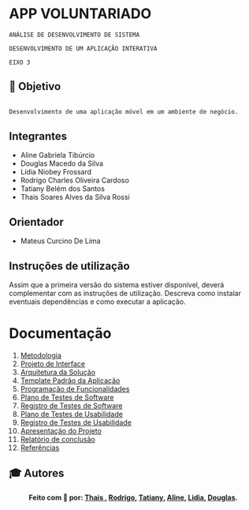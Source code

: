 # APP VOLUNTARIADO 

`ANÁLISE DE DESENVOLVIMENTO DE SISTEMA`

`DESENVOLVIMENTO DE UM APLICAÇÃO INTERATIVA`

`EIXO 3`

## 🎯 Objetivo

```bash

Desenvolvimento de uma aplicação móvel em um ambiente de negócio.

```

## Integrantes

* Aline Gabriela Tibúrcio
* Douglas Macedo da Silva
* Lídia Niobey Frossard
* Rodrigo Charles Oliveira Cardoso
* Tatiany Belém dos Santos
* Thais Soares Alves da Silva Rossi

## Orientador

* Mateus Curcino De Lima

## Instruções de utilização

Assim que a primeira versão do sistema estiver disponível, deverá complementar com as instruções de utilização. Descreva como instalar eventuais dependências e como executar a aplicação.

# Documentação

<ol>
<li><a href="docs/03-Metodologia.md"> Metodologia</a></li>
<li><a href="docs/04-Projeto de Interface.md"> Projeto de Interface</a></li>
<li><a href="docs/05-Arquitetura da Solução.md"> Arquitetura da Solução</a></li>
<li><a href="docs/06-Template Padrão da Aplicação.md"> Template Padrão da Aplicação</a></li>
<li><a href="docs/07-Programação de Funcionalidades.md"> Programação de Funcionalidades</a></li>
<li><a href="docs/08-Plano de Testes de Software.md"> Plano de Testes de Software</a></li>
<li><a href="docs/09-Registro de Testes de Software.md"> Registro de Testes de Software</a></li>
<li><a href="docs/10-Plano de Testes de Usabilidade.md"> Plano de Testes de Usabilidade</a></li>
<li><a href="docs/11-Registro de Testes de Usabilidade.md"> Registro de Testes de Usabilidade</a></li>
<li><a href="docs/12-Apresentação do Projeto.md"> Apresentação do Projeto</a></li>
<li><a href="docs/13-Relatório de conclusão.md"> Relatório de conclusão</a></li>
<li><a href="docs/14-Referências.md"> Referências</a></li>
</ol>

## :mortar_board: Autores


<h4 align="center">
   Feito com 💖 por: <a href="https://www.linkedin.com/in/thais-soares-78846a91/" target="_blank"> Thais </a>, <a href="https://www.linkedin.com/in/rodrigo-charles03/">Rodrigo</a>, <a href="https://www.linkedin.com/in/tatiany-santos-848314150//">Tatiany</a>, <a href="https://www.linkedin.com/in/alinetiburcio/" target="_blank"> Aline</a>, <a href="https://www.linkedin.com/in/lidiafrossard/">Lidia</a>, <a href="https://www.linkedin.com/in/douglas-macedo-da-silva-27221b212/">Douglas</a>.
</h4>
